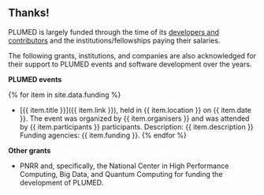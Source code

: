 Thanks!
-----------------------------

PLUMED is largely funded through the time of its [developers and contributors](/people) and the institutions/fellowships paying their salaries.

The following grants, institutions, and companies are also acknowledged for their support to PLUMED events and software development over the years.

__PLUMED events__

{% for item in site.data.funding %}
- [{{ item.title }}]({{ item.link }}), held in {{ item.location }} on {{ item.date }}. The event was organized by {{ item.organisers }} and was attended by {{ item.participants }} participants. Description: {{ item.description }} Funding agencies: {{ item.funding }}.
{% endfor %}

__Other grants__

- PNRR and, specifically, the National Center in High Performance Computing, Big Data, and Quantum Computing for funding the development of PLUMED.
